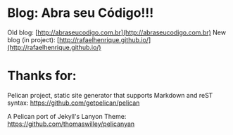 # Blog: Abra seu Código!!!

Old blog: [http://abraseucodigo.com.br](http://abraseucodigo.com.br)
New blog (in project): [http://rafaelhenrique.github.io/](http://rafaelhenrique.github.io/)

# Thanks for:

Pelican project, static site generator that supports Markdown and reST syntax:
https://github.com/getpelican/pelican

A Pelican port of Jekyll's Lanyon Theme:
https://github.com/thomaswilley/pelicanyan

